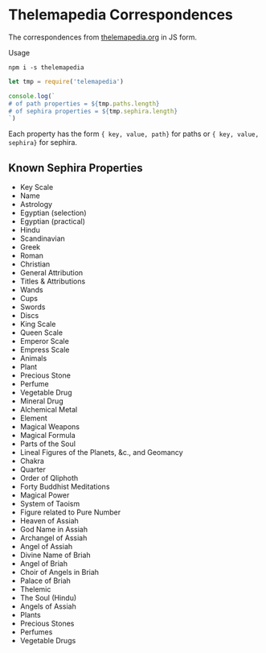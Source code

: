 # Thelemapedia Correspondences

The correspondences from [thelemapedia.org](http://www.thelemapedia.org/) in JS form.

Usage

    npm i -s thelemapedia

```js
let tmp = require('telemapedia')

console.log(`
# of path properties = ${tmp.paths.length}
# of sephira properties = ${tmp.sephira.length}
`)
```

Each property has the form `{ key, value, path}` for paths or `{ key, value, sephira}` for sephira.

## Known Sephira Properties

 * Key Scale
 * Name
 * Astrology
 * Egyptian (selection)
 * Egyptian (practical)
 * Hindu
 * Scandinavian
 * Greek
 * Roman
 * Christian
 * General Attribution
 * Titles & Attributions
 * Wands
 * Cups
 * Swords
 * Discs
 * King Scale
 * Queen Scale
 * Emperor Scale
 * Empress Scale
 * Animals
 * Plant
 * Precious Stone
 * Perfume
 * Vegetable Drug
 * Mineral Drug
 * Alchemical Metal
 * Element
 * Magical Weapons
 * Magical Formula
 * Parts of the Soul
 * Lineal Figures of the Planets, &c., and Geomancy
 * Chakra
 * Quarter
 * Order of Qliphoth
 * Forty Buddhist Meditations
 * Magical Power
 * System of Taoism
 * Figure related to Pure Number
 * Heaven of Assiah
 * God Name in Assiah
 * Archangel of Assiah
 * Angel of Assiah
 * Divine Name of Briah
 * Angel of Briah
 * Choir of Angels in Briah
 * Palace of Briah
 * Thelemic
 * The Soul (Hindu)
 * Angels of Assiah
 * Plants
 * Precious Stones
 * Perfumes
 * Vegetable Drugs
